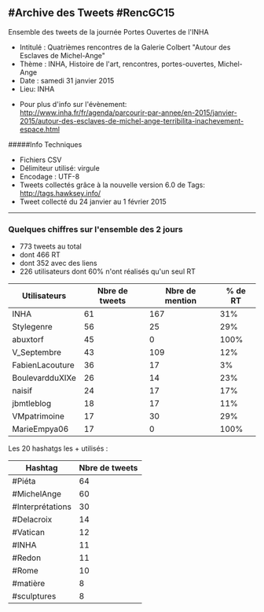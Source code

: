 #Archive des Tweets #RencGC15
---
Ensemble des tweets de la journée Portes Ouvertes de l'INHA
- Intitulé : Quatrièmes rencontres de la Galerie Colbert "Autour des Esclaves de Michel-Ange"
- Thème : INHA, Histoire de l'art, rencontres, portes-ouvertes, Michel-Ange
- Date : samedi 31 janvier 2015
- Lieu: INHA
+ Pour plus d'info sur l'évènement:
http://www.inha.fr/fr/agenda/parcourir-par-annee/en-2015/janvier-2015/autour-des-esclaves-de-michel-ange-terribilita-inachevement-espace.html

#####Info Techniques
- Fichiers CSV
- Délimiteur utilisé: virgule
- Encodage : UTF-8
- Tweets collectés grâce à la nouvelle version 6.0 de Tags: http://tags.hawksey.info/
- Tweet collecté du 24 janvier au 1 février 2015


-----
### Quelques chiffres sur l'ensemble des 2 jours
- 773 tweets au total
- dont 466 RT  
- dont 352 avec des liens
- 226 utilisateurs dont 60% n'ont réalisés qu'un seul RT

Utilisateurs | Nbre de tweets | Nbre de mention | % de RT
--- | --- | --- | ---
INHA |	61|	167|	31%|
Stylegenre	|56|	25|	29%|
abuxtorf|	45	|0|	100%|
V_Septembre|	43	|109|	12%|
FabienLacouture	|36	|17	|3%|
BoulevardduXIXe	|26	|14|	23%|
naisif	|24|	17	|17%|
jbmtleblog	|18|	17|	11%|
VMpatrimoine|	17|	30|	29%|
MarieEmpya06| 17	|0	|100%|


Les 20 hashatgs les + utilisés :

Hashtag | Nbre de tweets |
--- | --- |
#Piéta|	64|
#MichelAnge	|60|
#Interprétations|	30|
#Delacroix	|14|
#Vatican|	12|
#INHA	|11|
#Redon|	11|
#Rome	|10|
#matière|	8|
#sculptures	|8|
